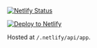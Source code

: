 [![Netlify Status](https://api.netlify.com/api/v1/badges/92f1503c-911e-401d-9b6a-00873fdee918/deploy-status)](https://app.netlify.com/sites/lambda-twatcher/deploys)

[![Deploy to
Netlify](https://www.netlify.com/img/deploy/button.svg)](https://app.netlify.com/start/deploy?repository=https://github.com/mort3za/twatcher)

Hosted at `/.netlify/api/app`.